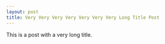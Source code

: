 ```yaml
---
layout: post
title: Very Very Very Very Very Very Very Long Title Post
---
```

This is a post with a very long title.
